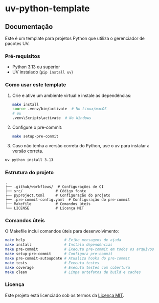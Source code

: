 # uv-python-template

## Documentação

Este é um template para projetos Python que utiliza o gerenciador de pacotes UV.

### Pré-requisitos

- Python 3.13 ou superior
- UV instalado (`pip install uv`)

### Como usar este template

1. Crie e ative um ambiente virtual e instale as dependências:
   ```bash
   make install
   source .venv/bin/activate  # No Linux/macOS
   # ou
   .venv\Scripts\activate  # No Windows
   ```

2. Configure o pre-commit:
   ```bash
   make setup-pre-commit
   ```

3. Caso não tenha a versão correta do Python, use o uv para instalar a versão correta.
```bash
uv python install 3.13
```

### Estrutura do projeto

```
.
├── .github/workflows/  # Configurações de CI
├── src/               # Código fonte
├── pyproject.toml     # Configuração do projeto
├── .pre-commit-config.yaml  # Configuração do pre-commit
├── Makefile           # Comandos úteis
└── LICENSE            # Licença MIT
```

### Comandos úteis

O Makefile inclui comandos úteis para desenvolvimento:

```bash
make help                  # Exibe mensagens de ajuda
make install               # Instala dependências
make pre-commit            # Executa pre-commit em todos os arquivos
make setup-pre-commit      # Configura pre-commit
make pre-commit-autoupdate # Atualiza hooks do pre-commit
make tests                 # Executa testes
make coverage              # Executa testes com cobertura
make clean                 # Limpa artefatos de build e caches
```

### Licença

Este projeto está licenciado sob os termos da [Licença MIT](LICENSE).
